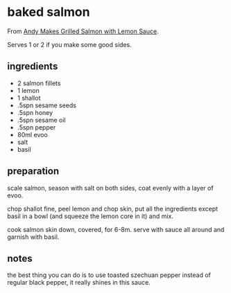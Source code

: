 # baked salmon

From [Andy Makes Grilled Salmon with Lemon Sauce](https://video.bonappetit.com/watch/andy-makes-grilled-salmon-with-lemon-sauce).

Serves 1 or 2 if you make some good sides.

## ingredients

- 2 salmon fillets
- 1 lemon
- 1 shallot
- .5spn sesame seeds
- .5spn honey
- .5spn sesame oil
- .5spn pepper
- 80ml evoo
- salt
- basil

## preparation

scale salmon, season with salt on both sides, coat evenly with a layer of evoo.

chop shallot fine, peel lemon and chop skin, put all the ingredients except basil in a bowl (and squeeze the lemon core in it) and mix.

cook salmon skin down, covered, for 6-8m. serve with sauce all around and garnish with basil.

## notes

the best thing you can do is to use toasted szechuan pepper instead of regular black pepper, it really shines in this sauce.